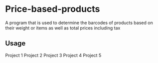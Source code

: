 # Price-based-products
A program that is used to determine the barcodes of products based on their weight or items as well as total prices including tax 

## Usage 
Project 1
Project 2
Project 3
Project 4
Project 5
